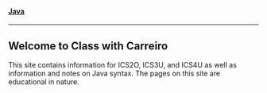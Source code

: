 #### [Java](/JavaIndex.md)

---
## Welcome to Class with Carreiro

This site contains information for ICS2O, ICS3U, and ICS4U as well as information and notes on Java syntax. The pages on this site are educational in nature.


